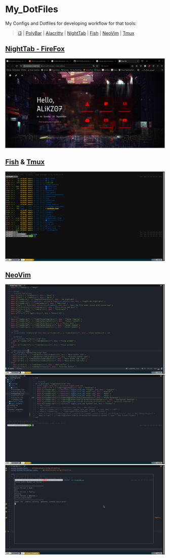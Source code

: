 # My_DotFiles
My Configs and Dotfiles for developing workflow for that tools:
> [i3](https://github.com/i3/i3)
> | [PolyBar](https://github.com/polybar/polybar)
> | [Alacritty](https://github.com/alacritty/alacritty)
> | [NightTab](https://github.com/zombieFox/nightTab)
> | [Fish](https://github.com/fish-shell/fish-shell)
> | [NeoVim](https://github.com/neovim/neovim)
> | [Tmux](https://github.com/tmux/tmux)

## [NightTab - FireFox](https://github.com/AliKZ07/My_DotFiles/blob/main/nightTab/nightTab%20backup%20-%20red%20theme%20-%20firefox.json)
![NightTab](https://raw.githubusercontent.com/AliKZ07/My_DotFiles/main/ScreenShots/Screenshot%20from%202022-09-18%2010-43-56.png)
## [Fish](https://github.com/AliKZ07/My_DotFiles/tree/main/fish) & [Tmux](https://github.com/AliKZ07/My_DotFiles/tree/main/tmux)
![Fish & Tmux](https://raw.githubusercontent.com/AliKZ07/My_DotFiles/main/ScreenShots/Screenshot%20from%202022-09-18%2010-46-52.png)
## [NeoVim](https://github.com/AliKZ07/My_DotFiles/tree/main/nvim)
![NeoVim Preview](https://github.com/AliKZ07/My_DotFiles/blob/main/ScreenShots/Screenshot%20from%202022-09-18%2010-27-29.png)
![Run Terminal](https://raw.githubusercontent.com/AliKZ07/My_DotFiles/main/ScreenShots/Screenshot%20from%202022-09-18%2010-30-49.png)
![Flouting Terminal](https://raw.githubusercontent.com/AliKZ07/My_DotFiles/main/ScreenShots/Screenshot%20from%202022-09-18%2010-39-45.png)
